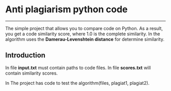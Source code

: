 # Anti plagiarism python code
---
The simple project that allows you to compare code on Python.
As a result, you get a code similarity score, where 1.0 is the complete similarity.
In the algorithm uses the **Damerau-Levenshtein distance** for determine similarity.

## Introduction
In file **input.txt** must contain paths to code files.
In file **scores.txt** will contain similarity scores.

In The project has code to test the algorithm(files, plagiat1, plagiat2).